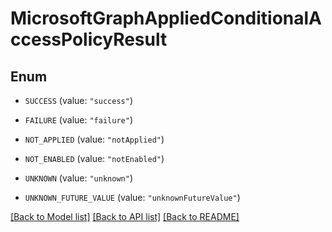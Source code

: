 # MicrosoftGraphAppliedConditionalAccessPolicyResult

## Enum


* `SUCCESS` (value: `"success"`)

* `FAILURE` (value: `"failure"`)

* `NOT_APPLIED` (value: `"notApplied"`)

* `NOT_ENABLED` (value: `"notEnabled"`)

* `UNKNOWN` (value: `"unknown"`)

* `UNKNOWN_FUTURE_VALUE` (value: `"unknownFutureValue"`)


[[Back to Model list]](../README.md#documentation-for-models) [[Back to API list]](../README.md#documentation-for-api-endpoints) [[Back to README]](../README.md)



